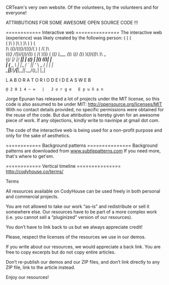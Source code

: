 CRTeam's very own website. Of the volunteers, by the volunteers and for everyone!


ATTRIBUTIONS FOR SOME AWESOME OPEN SOURCE CODE !!!

============ Interactive web ===============
The interactive web (experience) was likely created by the following person:
          (    (    (                             
     (    )\ ) )\ ) )\ )           )          (   
     )\  (()/((()/((()/(     )  ( /(          )\  
   (((_)  /(_))/(_))/(_)) ( /(  )\())     (  ((_) 
   )\___ (_)) (_)) (_))   )(_))((_)\      )\  _   
  ((/ __|/ __|/ __|| |   ((_)_ | |(_)    ((_)| |  
   | (__ \__ \\__ \| |__ / _` || '_ \ _ / _| | |  
    \___||___/|___/|____|\__,_||_.__/(_)\__| |_|  
  
  L A B O R A T O R I O   D E   I D E A S   W E B
  
    @ 2 0 1 4 ~ ∞   |   J o r g e   E p u ñ a n

Jorge Epunan has released a lot of projects under the MIT license, so this code
is also assumed to be under MIT: http://opensource.org/licenses/MIT
With no contact details provided, no specific permissions were obtained for the 
reuse of the code. But due attribution is hereby given for an awesome piece of
work. If any objections, kindly write to navinipe at gmail dot com.

The code of the interactive web is being used for a non-profit purpose and only
for the sake of aesthetics.

============ Background patterns ===============
 Background patterns are downloaded from www.subtlepatterns.com 
 If you need more, that's where to get'em.


============ Vertical timeline ===============
http://codyhouse.co/terms/

Terms

All resources available on CodyHouse can be used freely in both personal and commercial projects.

You are not allowed to take our work “as-is” and redistribute or sell it somewhere else. Our resources have to be part of a more complex work (i.e. you cannot sell a “pluginized” version of our resources).

You don’t have to link back to us but we always appreciate credit!

Please, respect the licenses of the resources we use in our demos.

If you write about our resources, we would appreciate a back link. You are free to copy excerpts but do not copy entire articles.

Don’t re-publish our demos and our ZIP files, and don’t link directly to any ZIP file, link to the article instead.

Enjoy our resources!

